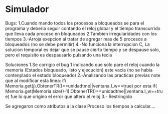 # Simulador
Bugs:
1.Cuando mando todos los procesos a bloqueados se para el programa y deberia seguir contando el reloj global y el tiempo transcurrido que lleva cada proceso en bloqueados
2.Tambien irregularidades con los tiempos
3.-Arroja exepcion al tratar de agregar mas de 5 procesos a bloqueados (no se debe permitir)
4.-No funciona la interrupcion C, La solucion temporal es dejar que se pause cierto tiempo y se despause solo, pero el requisito es despausarlo pulsando una tecla

Soluciones
1.Se corrigio el bug 1 indicando que solo pare el reloj cuando la memoria (Estados bloqueado, listo y ejecucion) este vacia (no se habia contenplado el estado bloqueado)
2.-Analizando las practicas previas note que al modificar esta linea:
 if( Memoria.get(j).ObtenerTR()==unidadtme||ventana.I_w==true)
 por esta
  if( Memoria.get(Memoria.size()-1).ObtenerTR()==unidadtme||ventana.I_w==true)
  fue lo que origino el error que altero el reloj
  3.- Restringido
  
  

Se agregaron como atributos a la clase Proceso los tiempos a calcular....
